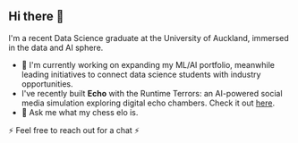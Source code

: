 ## Hi there 👋

I'm a recent Data Science graduate at the University of Auckland, immersed in the data and AI sphere. 

- 🔭 I'm currently working on expanding my ML/AI portfolio, meanwhile leading initiatives to connect data science students with industry opportunities.
- I've recently built **Echo** with the Runtime Terrors: an AI-powered social media simulation exploring digital echo chambers. Check it out [here](https://github.com/uoa-compsci399-2025-s1/capstone-project-2025-s1-team-17).
- 💬 Ask me what my chess elo is. 



⚡ Feel free to reach out for a chat ⚡

<!--
- 🌱 I'm currently learning advanced LLM techniques, cloud deployment (AWS/Azure), and deepening my expertise in statistical theory. 

### 🛠️ Tech Stack
**Languages:** Python, R, SQL, Javascript

**ML/Data:** scikit-learn, pandas, TensorFlow, matplotlib, ggplot2, tidyverse 

**Tools:** Git, FastAPI, PostgreSQL, LLMs, Docker

### 🎯 Recent Projects
- **Echo**: AI-powered social media simulation exploring digital echo chambers
- **BBC News Classifier**: NLP model achieving >98% accuracy using various supervised ML models
- **Income Prediction**: Large-scale analysis using XGBoost and Random Forest


**jchu630/jchu630** is a ✨ _special_ ✨ repository because its `README.md` (this file) appears on your GitHub profile.

Here are some ideas to get you started:

- 🔭 I’m currently working on ...
- 🌱 I’m currently learning ...
- 👯 I’m looking to collaborate on ...
- 🤔 I’m looking for help with ...
- 💬 Ask me about ...
- 📫 How to reach me: ...
- 😄 Pronouns: ...
- ⚡ Fun fact: ...
-->
